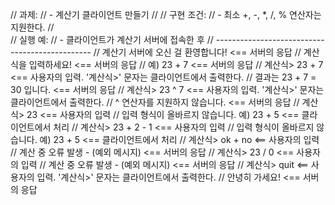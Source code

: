 // 과제:
// - 계산기 클라이언트 만들기
// 
// 구현 조건: 
// - 최소 +, -, *, /, % 연산자는 지원한다.
//  
// 실행 예: 
// - 클라이언트가 계산기 서버에 접속한 후
// -----------------------------------------------
// 계산기 서버에 오신 걸 환영합니다!         <== 서버의 응답 
// 계산식을 입력하세요!                      <== 서버의 응답 
// 예) 23 + 7                                <== 서버의 응답 
// 계산식> 23 + 7                            <== 사용자의 입력. '계산식>' 문자는 클라이언트에서 출력한다. 
// 결과는 23 + 7 = 30 입니다.                <== 서버의 응답 
// 계산식> 23 ^ 7                            <== 사용자의 입력. '계산식>' 문자는 클라이언트에서 출력한다. 
// ^ 연산자를 지원하지 않습니다.             <== 서버의 응답 
// 계산식> 23                                <== 사용자의 입력 
// 입력 형식이 올바르지 않습니다. 예) 23 + 5 <== 클라이언트에서 처리
// 계산식> 23 + 2 - 1                        <== 사용자의 입력 
// 입력 형식이 올바르지 않습니다. 예) 23 + 5 <== 클라이언트에서 처리 
// 계산식> ok + no                           <== 사용자의 입력 
// 계산 중 오류 발생 - (예외 메시지)         <== 서버의 응답 
// 계산식> 23 / 0                            <== 사용자의 입력 
// 계산 중 오류 발생 - (예외 메시지)         <== 서버의 응답 
// 계산식> quit                              <== 사용자의 입력. '계산식>' 문자는 클라이언트에서 출력한다. 
// 안녕히 가세요!                            <== 서버의 응답
